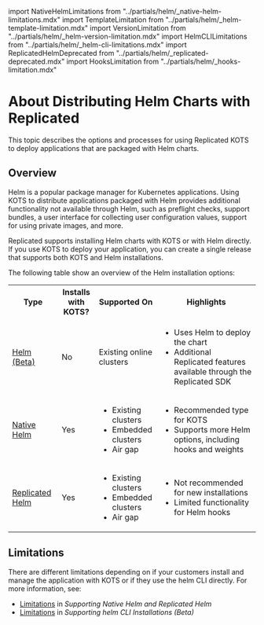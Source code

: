 import NativeHelmLimitations from "../partials/helm/_native-helm-limitations.mdx"
import TemplateLimitation from "../partials/helm/_helm-template-limitation.mdx"
import VersionLimitation from "../partials/helm/_helm-version-limitation.mdx"
import HelmCLILimitations from "../partials/helm/_helm-cli-limitations.mdx"
import ReplicatedHelmDeprecated from "../partials/helm/_replicated-deprecated.mdx"
import HooksLimitation from "../partials/helm/_hooks-limitation.mdx"

# About Distributing Helm Charts with Replicated

This topic describes the options and processes for using Replicated KOTS to deploy applications that are packaged with Helm charts.

## Overview

Helm is a popular package manager for Kubernetes applications. Using KOTS to distribute applications packaged with Helm provides additional functionality not available through Helm, such as preflight checks, support bundles, a user interface for collecting user configuration values, support for using private images, and more.

Replicated supports installing Helm charts with KOTS or with Helm directly. If you use KOTS to deploy your application, you can create a single release that supports both KOTS and Helm installations.

The following table show an overview of the Helm installation options:

<table>
<tr>
  <th width="20%">Type</th>
  <th width="15%">Installs with KOTS?</th>
  <th width="25%">Supported On</th>
  <th width="40">Highlights</th>
</tr>
<tr>
  <td><a href="helm-overview#helm-cli">Helm (Beta)</a></td>
  <td>No</td>
  <td>Existing online clusters</td>
  <td><ul><li>Uses Helm to deploy the chart</li><li>Additional Replicated features available through the Replicated SDK</li></ul></td>
</tr>
<tr>
  <td><a href="helm-overview#native">Native Helm</a></td>
  <td>Yes</td>
  <td><ul><li>Existing clusters</li><li>Embedded clusters</li><li>Air gap</li></ul></td>
  <td><ul><li>Recommended type for KOTS</li><li>Supports more Helm options, including hooks and weights</li></ul></td>
</tr>
<tr>
  <td><a href="helm-overview#replicated">Replicated Helm</a></td>
  <td>Yes</td>
  <td><ul><li>Existing clusters</li><li>Embedded clusters</li><li>Air gap</li></ul></td>
  <td><ul><li>Not recommended for new installations</li><li>Limited functionality for Helm hooks</li></ul></td>
</tr>
</table>

## Limitations

There are different limitations depending on if your customers install and manage the application with KOTS or if they use the helm CLI directly. For more information, see:

* [Limitations](helm-release#replicated-helm-limitations) in _Supporting Native Helm and Replicated Helm_
* [Limitations](helm-install#limitations) in _Supporting helm CLI Installations (Beta)_